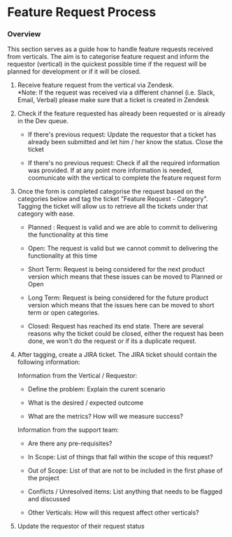 # Feature Request Process
### Overview
This section serves as a guide how to handle feature requests received from verticals.  The aim is to categorise feature request and inform the requestor (vertical) in the quickest possible time if the request will be planned for development or if it will be closed. 

1. Receive feature request from the vertical via Zendesk.  
   *Note: If the request was received via a different channel (i.e. Slack, Email, Verbal) please make sure that a ticket is 
    created in Zendesk
   
2. Check if the feature requested has already been requested or is already in the Dev queue.  
   - If there's previous request: Update the requestor that a ticket has already been submitted and let him / her know the 
     status. Close the ticket
     
   - If there's no previous request: Check if all the required information was provided.  If at any point more information is      needed, coomunicate with the vertical to complete the feature request form

3. Once the form is completed categorise the request based on the categories below and tag the ticket "Feature Request - Category".  Tagging the ticket will allow us to retrieve all the tickets under that category with ease.
   
   - Planned : Request is valid and we are able to commit to delivering the functionality at this time
   
   - Open: The request is valid but we cannot commit to delivering the functionality at this time
   
   - Short Term: Request is being considered for the next product version which means that these issues can be moved to 
     Planned or Open
   
   - Long Term: Request is being considered for the future product version which means that the issues here can be moved to 
     short term or open categories.
   
   - Closed: Request has reached its end state.  There are several reasons why the ticket could be closed, either the request 
     has been done, we won't do the request or if its a duplicate request.

4. After tagging, create a JIRA ticket.  The JIRA ticket should contain the following information:

   Information from the Vertical / Requestor:
    
    - Define the problem: Explain the curent scenario
   
    - What is the desired / expected outcome
    
    - What are the metrics?  How will we measure success?

   Information from the support team:   
    
    - Are there any pre-requisites?
   
    - In Scope: List of things that fall within the scope of this request?
   
    - Out of Scope: List of that are not to be included in the first phase of the project
   
    - Conflicts / Unresolved items: List anything that needs to be flagged and discussed
   
    - Other Verticals: How will this request affect other verticals?
   
5. Update the requestor of their request status

